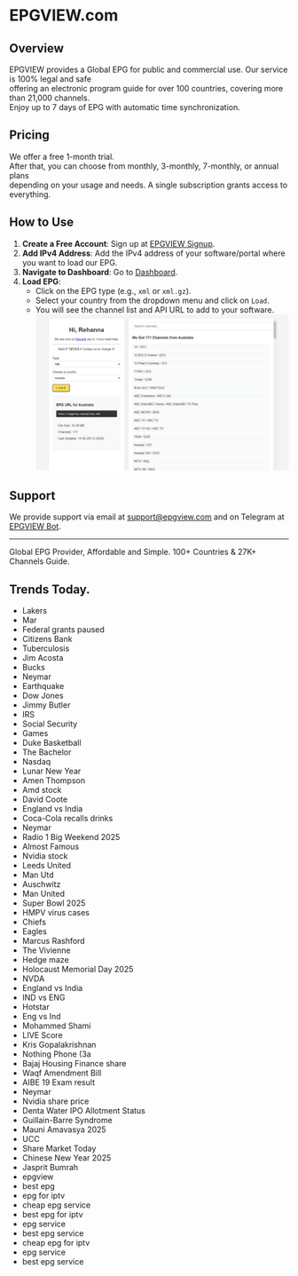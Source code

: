 # EPGVIEW.com



## Overview
EPGVIEW provides a Global EPG for public and commercial use. Our service is 100% legal and safe\
offering an electronic program guide for over 100 countries, covering more than 21,000 channels.\
Enjoy up to 7 days of EPG with automatic time synchronization.

## Pricing
We offer a free 1-month trial. \
After that, you can choose from monthly, 3-monthly, 7-monthly, or annual plans \
depending on your usage and needs. A single subscription grants access to everything.

## How to Use
1. **Create a Free Account**: Sign up at [EPGVIEW Signup](https://epgview.com/signup.php).
2. **Add IPv4 Address**: Add the IPv4 address of your software/portal where you want to load our EPG.
3. **Navigate to Dashboard**: Go to [Dashboard](https://epgview.com/dashboard.php).
4. **Load EPG**:
   - Click on the EPG type (e.g., `xml` or `xml.gz`).
   - Select your country from the dropdown menu and click on `Load`.
   - You will see the channel list and API URL to add to your software.
![EPGVIEW](img/dashboard.png)
## Support
We provide support via email at [support@epgview.com](mailto:support@epgview.com) and on Telegram at [EPGVIEW Bot](https://t.me/epgview_bot).

---

Global EPG Provider, Affordable and Simple. 100+ Countries & 27K+ Channels Guide.

## Trends Today.

- Lakers
- Mar
- Federal grants paused
- Citizens Bank
- Tuberculosis
- Jim Acosta
- Bucks
- Neymar
- Earthquake
- Dow Jones
- Jimmy Butler
- IRS
- Social Security
- Games
- Duke Basketball
- The Bachelor
- Nasdaq
- Lunar New Year
- Amen Thompson
- Amd stock
- David Coote
- England vs India
- Coca-Cola recalls drinks
- Neymar
- Radio 1 Big Weekend 2025
- Almost Famous
- Nvidia stock
- Leeds United
- Man Utd
- Auschwitz
- Man United
- Super Bowl 2025
- HMPV virus cases
- Chiefs
- Eagles
- Marcus Rashford
- The Vivienne
- Hedge maze
- Holocaust Memorial Day 2025
- NVDA
- England vs India
- IND vs ENG
- Hotstar
- Eng vs Ind
- Mohammed Shami
- LIVE Score
- Kris Gopalakrishnan
- Nothing Phone (3a
- Bajaj Housing Finance share
- Waqf Amendment Bill
- AIBE 19 Exam result
- Neymar
- Nvidia share price
- Denta Water IPO Allotment Status
- Guillain-Barre Syndrome
- Mauni Amavasya 2025
- UCC
- Share Market Today
- Chinese New Year 2025
- Jasprit Bumrah
- epgview
- best epg
- epg for iptv
- cheap epg service
- best epg for iptv
- epg service
- best epg service
- cheap epg for iptv
- epg service
- best epg service
